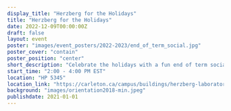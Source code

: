 ```yaml
---
display_title: "Herzberg for the Holidays"
title: "Herzberg for the Holidays"
date: 2022-12-09T00:00:00Z
draft: false
layout: event
poster: "images/event_posters/2022-2023/end_of_term_social.jpg"
poster_cover: "contain"
poster_position: "center"
short_description: "Celebrate the holidays with a fun end of term social with free food!"
start_time: "2:00 - 4:00 PM EST"
location: "HP 5345"
location_link: "https://carleton.ca/campus/buildings/herzberg-laboratories/"
background: "images/orientation2018-min.jpeg"
publishdate: 2021-01-01
---
```



